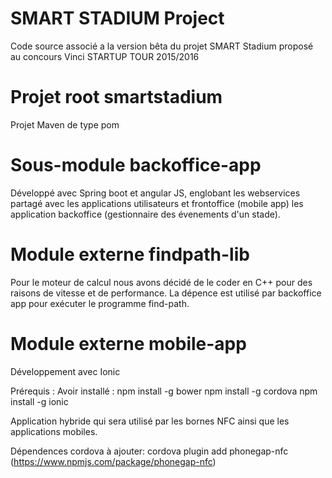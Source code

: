 # SMART STADIUM Project

Code source associé a la version bêta du projet SMART Stadium proposé au concours Vinci STARTUP TOUR 2015/2016

# Projet root smartstadium 

Projet Maven de type pom

# Sous-module backoffice-app

Développé avec Spring boot et angular JS, englobant les webservices partagé avec les applications utilisateurs et 
frontoffice (mobile app) les application backoffice (gestionnaire des évenements d'un stade). 


# Module externe findpath-lib

Pour le moteur de calcul nous avons décidé de le coder en C++ pour des raisons de vitesse et de performance. La dépence 
est utilisé par backoffice app pour exécuter le programme find-path. 

# Module externe mobile-app

Développement avec Ionic

Prérequis : 
Avoir installé : 
npm install -g bower
npm install -g cordova
npm install -g ionic

Application hybride qui sera utilisé par les bornes NFC ainsi que les applications mobiles.

Dépendences cordova à ajouter: 
cordova plugin add phonegap-nfc (https://www.npmjs.com/package/phonegap-nfc)

